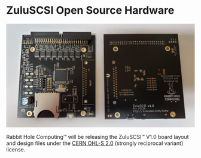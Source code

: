 # ZuluSCSI Open Source Hardware

<img src="/assets/img/ZuluSCSI-V1.0-OSHW.jpg" alt="ZuluSCSI V1.0 OSHW PCB" width="733">

Rabbit Hole Computing™ will be releasing the ZuluSCSI™ V1.0 board layout and design files under the [CERN OHL-S 2.0](https://spdx.org/licenses/CERN-OHL-S-2.0.html) (strongly reciprocal variant) license.

